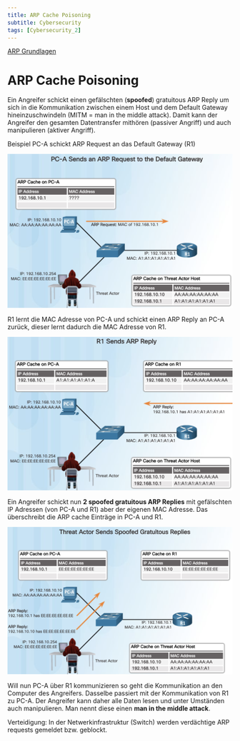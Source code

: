 ```yaml
---
title: ARP Cache Poisoning
subtitle: Cybersecurity
tags: [Cybersecurity_2]
---
```




[ARP Grundlagen](/Doc/Networking/arp)

# ARP Cache Poisoning

Ein Angreifer schickt einen gefälschten (**spoofed**) gratuitous ARP Reply um sich in die Kommunikation zwischen einem Host und dem Default Gateway hineinzuschwindeln (MITM = man in the middle attack). Damit kann der Angreifer den gesamten Datentransfer mithören (passiver Angriff) und auch manipulieren (aktiver Angriff).

Beispiel PC-A schickt ARP Request an das Default Gateway (R1)

![image-20200730102034207](fig/arp_poisoning01.png)

R1 lernt die MAC Adresse von PC-A und schickt einen ARP Reply an PC-A zurück, dieser lernt dadurch die MAC Adresse von R1.

![image-20200730102147000](fig/arp_poisoning02.png)

Ein Angreifer schickt nun **2 spoofed gratuitous ARP Replies** mit gefälschten IP Adressen (von PC-A und R1) aber der eigenen MAC Adresse. Das überschreibt die ARP cache Einträge in PC-A und R1.

![image-20200730102253555](fig/arp_poisoning03.png)

Will nun PC-A über R1 kommunizieren so geht die Kommunikation an den Computer des Angreifers. Dasselbe passiert mit der Kommunikation von R1 zu PC-A. Der Angreifer kann daher alle Daten lesen und unter Umständen auch manipulieren. Man nennt diese einen **man in the middle attack**.

Verteidigung: In der Netwerkinfrastruktur (Switch) werden verdächtige ARP requests gemeldet bzw. geblockt.

 